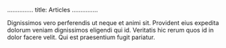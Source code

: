 ...............
title: Articles
...............

Dignissimos vero perferendis ut neque et animi sit. Provident eius expedita dolorum veniam dignissimos eligendi qui id. Veritatis hic rerum quos id in dolor facere velit. Qui est praesentium fugit pariatur.

